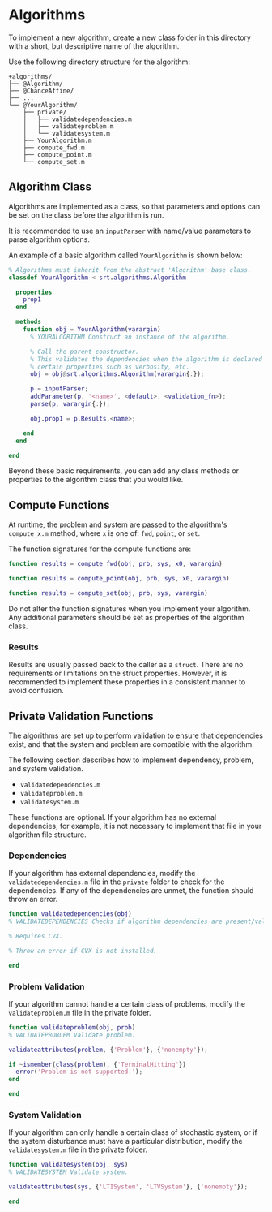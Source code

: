 # Algorithms

To implement a new algorithm, create a new class folder in this directory with a
short, but descriptive name of the algorithm.

Use the following directory structure for the algorithm:

```
+algorithms/
├── @Algorithm/
├── @ChanceAffine/
├── ...
└── @YourAlgorithm/
    ├── private/
    │   ├── validatedependencies.m
    │   ├── validateproblem.m
    │   └── validatesystem.m
    ├── YourAlgorithm.m
    ├── compute_fwd.m
    ├── compute_point.m
    └── compute_set.m
```

## Algorithm Class

Algorithms are implemented as a class, so that parameters and options can be set
on the class before the algorithm is run.

It is recommended to use an `inputParser` with name/value parameters to parse
algorithm options.

An example of a basic algorithm called `YourAlgorithm` is shown below:

```Matlab
% Algorithms must inherit from the abstract 'Algorithm' base class.
classdef YourAlgorithm < srt.algorithms.Algorithm

  properties
    prop1
  end

  methods
    function obj = YourAlgorithm(varargin)
      % YOURALGORITHM Construct an instance of the algorithm.

      % Call the parent constructor.
      % This validates the dependencies when the algorithm is declared and sets
      % certain properties such as verbosity, etc.
      obj = obj@srt.algorithms.Algorithm(varargin{:});

      p = inputParser;
      addParameter(p, '<name>', <default>, <validation_fn>);
      parse(p, varargin{:});

      obj.prop1 = p.Results.<name>;

    end
  end

end
```

Beyond these basic requirements, you can add any class methods or properties to
the algorithm class that you would like.

## Compute Functions

At runtime, the problem and system are passed to the algorithm's `compute_x.m`
method, where `x` is one of: `fwd`, `point`, or `set`.

The function signatures for the compute functions are:

```Matlab
function results = compute_fwd(obj, prb, sys, x0, varargin)
```

```Matlab
function results = compute_point(obj, prb, sys, x0, varargin)
```

```Matlab
function results = compute_set(obj, prb, sys, varargin)
```

Do not alter the function signatures when you implement your algorithm. Any
additional parameters should be set as properties of the algorithm class.

### Results

Results are usually passed back to the caller as a `struct`. There are no
requirements or limitations on the struct properties. However, it is recommended
to implement these properties in a consistent manner to avoid confusion.

## Private Validation Functions

The algorithms are set up to perform validation to ensure that dependencies
exist, and that the system and problem are compatible with the algorithm.

The following section describes how to implement dependency, problem, and system validation.

* `validatedependencies.m`
* `validateproblem.m`
* `validatesystem.m`

These functions are optional. If your algorithm has no external dependencies,
for example, it is not necessary to implement that file in your algorithm file
structure.

### Dependencies

If your algorithm has external dependencies, modify the `validatedependencies.m`
file in the `private` folder to check for the dependencies. If any of the
dependencies are unmet, the function should throw an error.

```Matlab
function validatedependencies(obj)
% VALIDATEDEPENDENCIES Checks if algorithm dependencies are present/valid.

% Requires CVX.

% Throw an error if CVX is not installed.

end
```

### Problem Validation

If your algorithm cannot handle a certain class of problems, modify the `validateproblem.m` file in the private folder.

```Matlab
function validateproblem(obj, prob)
% VALIDATEPROBLEM Validate problem.

validateattributes(problem, {'Problem'}, {'nonempty'});

if ~ismember(class(problem), {'TerminalHitting'})
  error('Problem is not supported.');
end

end
```

### System Validation

If your algorithm can only handle a certain class of stochastic system, or if the system disturbance must have a particular distribution, modify the `validatesystem.m` file in the private folder.

```Matlab
function validatesystem(obj, sys)
% VALIDATESYSTEM Validate system.

validateattributes(sys, {'LTISystem', 'LTVSystem'}, {'nonempty'});

end
```
